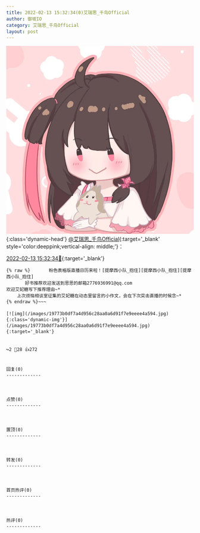 ```yaml
---
title: 2022-02-13 15:32:34(0)艾瑞思_千鸟Official
author: 御坂IO
category: 艾瑞思_千鸟Official
layout: post
---
```


![img](/images/7e08840c56f251de28bdf766b647bd5fe9a5d50a.jpg){:class='dynamic-head'}
[@艾瑞思_千鸟Official](https://space.bilibili.com/1090010845/dynamic){:target='_blank' style='color:deeppink;vertical-align: middle;'}：

[2022-02-13 15:32:34🔗](https://t.bilibili.com/626632094949130512){:target='_blank'}

~~~
{% raw %}       粉色表格版直播日历来啦！[提摩西小队_抱住][提摩西小队_抱住][提摩西小队_抱住]
       好书推荐欢迎发送到思思的邮箱2776936991@qq.com
欢迎艾妃糖写下推荐理由~*
    上次烦恼相谈室征集的艾妃糖在动态里留言的小作文，会在下次突击直播的时候念~*
{% endraw %}~~~

[![img](/images/19773b0df7a4d956c28aa0a6d91f7e9eeee4a594.jpg){:class='dynamic-img'}](/images/19773b0df7a4d956c28aa0a6d91f7e9eeee4a594.jpg){:target='_blank'}


↪️2 💬28 👍272


回复(0)
-------------



点赞(0)
-------------



置顶(0)
-------------



转发(0)
-------------



首页热评(0)
-------------



热评(0)
-------------



